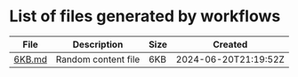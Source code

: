# List of files generated by workflows

| File | Description | Size | Created |
| --- | --- | --- | --- |
| [6KB.md](files/6KB.md) | Random content file | 6KB | 2024-06-20T21:19:52Z |
